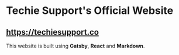 # Techie Support's Official Website

## https://techiesupport.co

This website is built using **Gatsby**, **React** and **Markdown**.
